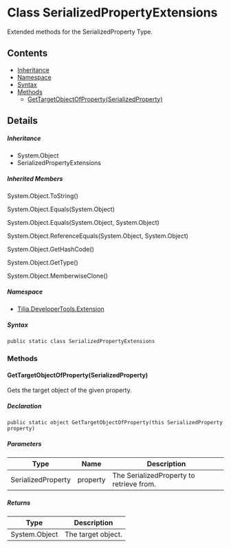 # Class SerializedPropertyExtensions

Extended methods for the SerializedProperty Type.

## Contents

* [Inheritance]
* [Namespace]
* [Syntax]
* [Methods]
  * [GetTargetObjectOfProperty(SerializedProperty)]

## Details

##### Inheritance

* System.Object
* SerializedPropertyExtensions

##### Inherited Members

System.Object.ToString()

System.Object.Equals(System.Object)

System.Object.Equals(System.Object, System.Object)

System.Object.ReferenceEquals(System.Object, System.Object)

System.Object.GetHashCode()

System.Object.GetType()

System.Object.MemberwiseClone()

##### Namespace

* [Tilia.DeveloperTools.Extension]

##### Syntax

```
public static class SerializedPropertyExtensions
```

### Methods

#### GetTargetObjectOfProperty(SerializedProperty)

Gets the target object of the given property.

##### Declaration

```
public static object GetTargetObjectOfProperty(this SerializedProperty property)
```

##### Parameters

| Type | Name | Description |
| --- | --- | --- |
| SerializedProperty | property | The SerializedProperty to retrieve from. |

##### Returns

| Type | Description |
| --- | --- |
| System.Object | The target object. |

[Tilia.DeveloperTools.Extension]: README.md
[Inheritance]: #Inheritance
[Namespace]: #Namespace
[Syntax]: #Syntax
[Methods]: #Methods
[GetTargetObjectOfProperty(SerializedProperty)]: #GetTargetObjectOfPropertySerializedProperty

